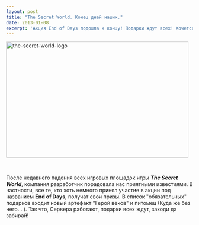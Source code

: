 ```yaml
---
layout: post
title: "The Secret World. Конец дней наших."
date: 2013-01-08
excerpt: 'Акция End of Days подошла к концу! Подарки ждут всех! Хочется узнать больше? Читай внутри новости.'
---
```


<a href="http://gamersoul.ru/the-secret-world-%d0%ba%d0%be%d0%bd%d0%b5%d1%86-%d0%b4%d0%bd%d0%b5%d0%b9-%d0%bd%d0%b0%d1%88%d0%b8%d1%85/the-secret-world-logo/" rel="attachment wp-att-413"><img class="size-full wp-image-413 aligncenter" alt="the-secret-world-logo" src="http://gamersoul.ru/wp-content/uploads/2013/01/the-secret-world-logo.jpg" width="492" height="314" /></a>

&nbsp;

После недавнего падения всех игровых площадок игры <em><strong>The Secret World</strong></em>, компания разработчик порадовала нас приятными известиями. В частности, все те, кто хоть немного принял участие в акции под названием <strong>End of Days</strong>, получат свои призы. В список "обязательных" подарков входит новый артефакт "Герой веков" и питомец (Куда же без него....). Так что, Сервера работают, подарки всех ждут, заходи да забирай!